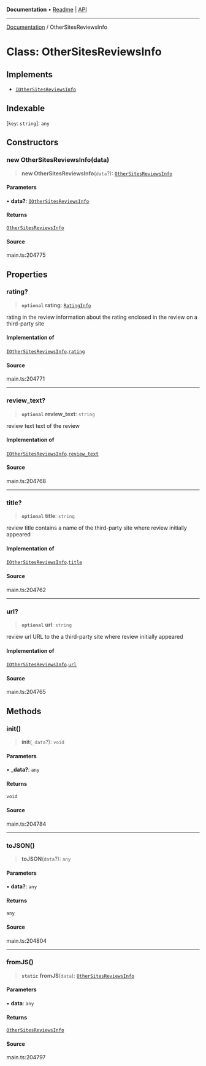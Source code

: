 **Documentation** • [Readme](../README.md) \| [API](../globals.md)

***

[Documentation](../README.md) / OtherSitesReviewsInfo

# Class: OtherSitesReviewsInfo

## Implements

- [`IOtherSitesReviewsInfo`](../interfaces/IOtherSitesReviewsInfo.md)

## Indexable

 \[`key`: `string`\]: `any`

## Constructors

### new OtherSitesReviewsInfo(data)

> **new OtherSitesReviewsInfo**(`data`?): [`OtherSitesReviewsInfo`](OtherSitesReviewsInfo.md)

#### Parameters

• **data?**: [`IOtherSitesReviewsInfo`](../interfaces/IOtherSitesReviewsInfo.md)

#### Returns

[`OtherSitesReviewsInfo`](OtherSitesReviewsInfo.md)

#### Source

main.ts:204775

## Properties

### rating?

> **`optional`** **rating**: [`RatingInfo`](RatingInfo.md)

rating in the review
information about the rating enclosed in the review on a third-party site

#### Implementation of

[`IOtherSitesReviewsInfo`](../interfaces/IOtherSitesReviewsInfo.md).[`rating`](../interfaces/IOtherSitesReviewsInfo.md#rating)

#### Source

main.ts:204771

***

### review\_text?

> **`optional`** **review\_text**: `string`

review text
text of the review

#### Implementation of

[`IOtherSitesReviewsInfo`](../interfaces/IOtherSitesReviewsInfo.md).[`review_text`](../interfaces/IOtherSitesReviewsInfo.md#review_text)

#### Source

main.ts:204768

***

### title?

> **`optional`** **title**: `string`

review title
contains a name of the third-party site where review initially appeared

#### Implementation of

[`IOtherSitesReviewsInfo`](../interfaces/IOtherSitesReviewsInfo.md).[`title`](../interfaces/IOtherSitesReviewsInfo.md#title)

#### Source

main.ts:204762

***

### url?

> **`optional`** **url**: `string`

review url
URL to the a third-party site where review initially appeared

#### Implementation of

[`IOtherSitesReviewsInfo`](../interfaces/IOtherSitesReviewsInfo.md).[`url`](../interfaces/IOtherSitesReviewsInfo.md#url)

#### Source

main.ts:204765

## Methods

### init()

> **init**(`_data`?): `void`

#### Parameters

• **\_data?**: `any`

#### Returns

`void`

#### Source

main.ts:204784

***

### toJSON()

> **toJSON**(`data`?): `any`

#### Parameters

• **data?**: `any`

#### Returns

`any`

#### Source

main.ts:204804

***

### fromJS()

> **`static`** **fromJS**(`data`): [`OtherSitesReviewsInfo`](OtherSitesReviewsInfo.md)

#### Parameters

• **data**: `any`

#### Returns

[`OtherSitesReviewsInfo`](OtherSitesReviewsInfo.md)

#### Source

main.ts:204797
